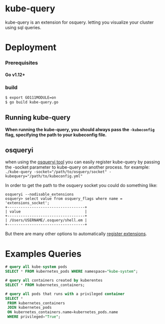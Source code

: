 # kube-query

kube-query is an extension for osquery. letting you visualize your cluster using sql queries.

Deployment
===
### Prerequisites
#### Go v1.12+

### build
```bash
$ export GO111MODULE=on 
$ go build kube-query.go 
```

## Running kube-query
**When running the kube-query, you should always pass the `-kubeconfig` flag, specifying the path to your kubeconfig file.**

## osqueryi 
when using the [osqueryi tool](https://osquery.readthedocs.io/en/stable/introduction/using-osqueryi/) you can easily register kube-query by passing the -socket parameter to kube-query on another process. for example:  
`./kube-query -socket="/path/to/osquery/socket" -kubequery="/path/to/kubeconfig.yml"` 

In order to get the path to the osquery socket you could do something like:
```
osqueryi --nodisable_extensions
osquery> select value from osquery_flags where name = 'extensions_socket';
+-----------------------------------+
| value                             |
+-----------------------------------+
| /Users/USERNAME/.osquery/shell.em |
+-----------------------------------+
```

But there are many other options to automatically [register extensions](https://osquery.readthedocs.io/en/stable/deployment/extensions/).

###

Examples Queries
===
```sql
# query all kube-system pods
SELECT * FROM kubernetes_pods WHERE namespace="kube-system";

# query all containers created by kuberentes
SELECT * FROM kubernetes_containers;

# query all pods that runs with a privileged container   
SELECT * 
 FROM kubernetes_containers 
 JOIN kubernetes_pods 
 ON kubernetes_containers.name=kubernetes_pods.name 
 WHERE privileged="True";
```